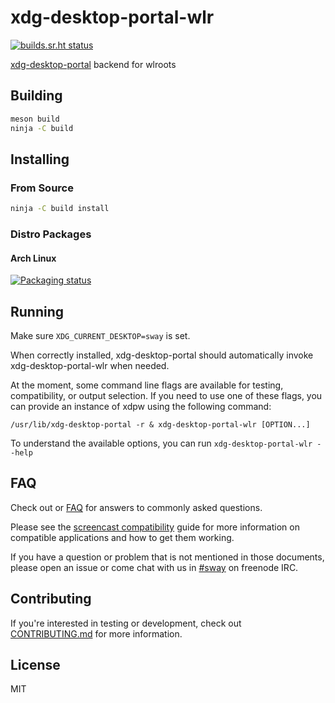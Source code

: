 # xdg-desktop-portal-wlr

[![builds.sr.ht status](https://builds.sr.ht/~emersion/xdg-desktop-portal-wlr.svg)](https://builds.sr.ht/~emersion/xdg-desktop-portal-wlr?)

[xdg-desktop-portal] backend for wlroots

## Building

```sh
meson build
ninja -C build
```

## Installing

### From Source

```sh
ninja -C build install
```

### Distro Packages

#### Arch Linux

[![Packaging status](https://repology.org/badge/vertical-allrepos/xdg-desktop-portal-wlr.svg)](https://repology.org/project/xdg-desktop-portal-wlr/versions)


## Running

Make sure `XDG_CURRENT_DESKTOP=sway` is set.

When correctly installed, xdg-desktop-portal should automatically invoke
xdg-desktop-portal-wlr when needed.

At the moment, some command line flags are available for testing, compatibility,
or output selection. If you need to use one of these flags, you can provide an
instance of xdpw using the following command:

```/usr/lib/xdg-desktop-portal -r & xdg-desktop-portal-wlr [OPTION...]```

To understand the available options, you can run `xdg-desktop-portal-wlr --help`

## FAQ

Check out or [FAQ] for answers to commonly asked questions.

Please see the [screencast compatibility] guide for more information on
compatible applications and how to get them working.

If you have a question or problem that is not mentioned in those documents,
please open an issue or come chat with us in [#sway] on freenode IRC.

## Contributing

If you're interested in testing or development, check out
[CONTRIBUTING.md] for more information.

## License

MIT

[xdg-desktop-portal]: https://github.com/flatpak/xdg-desktop-portal
[FAQ]: https://github.com/emersion/xdg-desktop-portal-wlr/wiki/FAQ
[screencast compatibility]: https://github.com/emersion/xdg-desktop-portal-wlr/wiki/Screencast-Compatibility
[#sway]: https://webchat.freenode.net/#sway
[CONTRIBUTING.md]: CONTRIBUTING.md
